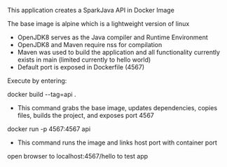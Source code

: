 This application creates a SparkJava API in Docker Image

The base image is alpine which is a lightweight version of linux
 - OpenJDK8 serves as the Java compiler and Runtime Environment
 - OpenJDK8 and Maven require nss for compilation
 - Maven was used to build the application and all functionality currently exists in main (limited currently to hello world)
 - Default port is exposed in Dockerfile (4567)

Execute by entering:

docker build --tag=api .
 -  This command grabs the base image, updates dependencies, copies files, builds the project, and exposes port 4567

docker run -p 4567:4567 api 
 - This command runs the image and links host port with container port

open browser to localhost:4567/hello to test app


